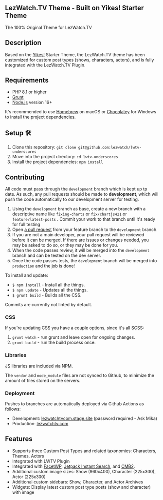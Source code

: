 ## LezWatch.TV Theme - Built on Yikes! Starter Theme

The 100% Original Theme for LezWatch.TV

## Description

Based on the [Yikes!](https://YikesInc.com) Starter Theme, the LezWatch.TV theme has been customized for custom post types (shows, characters, actors), and is fully integrated with the LezWatch.TV Plugin.

## Requirements

- PHP 8.1 or higher
- [Grunt](https://gruntjs.com)
- [Node.js](https://nodejs.org) version 16+

It's recommended to use [Homebrew](https://brew.sh) on macOS or [Chocolatey](https://chocolatey.org) for Windows to install the project dependencies.

## Setup 🛠

1. Clone this repository: `git clone git@github.com:lezwatch/lwtv-underscores`
2. Move into the project directory: `cd lwtv-underscores`
3. Install the project dependencies: `npm install`

## Contributing

All code must pass through the `development` branch which is kept up tp date. As such, any pull requests should be made to **development**, which will push the code automatically to our development server for testing.

1. Using the `development` branch as base, create a new branch with a descriptive name like `fixing-charts` or `fix/chartjs421` or `feature/latest-posts` . Commit your work to that branch until it's ready for full testing
2. Open [a pull request](https://help.github.com/en/desktop/contributing-to-projects/creating-a-pull-request) from your feature branch to the `development` branch.
3. If you are not a main developer, your pull request will be reviewed before it can be merged. If there are issues or changes needed, you may be asked to do so, or they may be done for you.
4. When the code passes review, it will be merged into the `development` branch and can be tested on the dev server.
5. Once the code passes tests, the `development` branch will be merged into `production` and the job is done!

To install and update:

* `$ npm install` - Install all the things.
* `$ npm update` - Updates all the things.
* `$ grunt build` - Builds all the CSS.

Commits are currently not linted by default.

### CSS

If you're updating CSS you have a couple options, since it's all SCSS:

1. `grunt watch` - run grunt and leave open for ongoing changes.
2. `grunt build` - run the build process once.

### Libraries

JS libraries are included via NPM.

The `vendor` and `node_module` files are not synced to Github, to minimize the amount of files stored on the servers.

### Deployment

Pushes to branches are automatically deployed via Github Actions as follows:

* Development: [lezwatchtvcom.stage.site](https://lezwatchtvcom.stage.site) (password required - Ask Mika)
* Production: [lezwatchtv.com](https://lezwatchtv.com)

## Features

* Supports three Custom Post Types and related taxonomies: Characters, Themes, Actors
* Integrated with LWTV Plugin
* Integrated with [FacetWP](https://facetwp.com), [Jetpack Instant Search](https://jetpack.com/support/search/), and [CMB2](https://cmb2.io/).
* Additional custom image sizes: Show (960x400), Character (225x300), Actor (225x300)
* Additional custom sidebars: Show, Character, and Actor Archives
* Widgets: Display latest custom post type posts (show and character) with image

